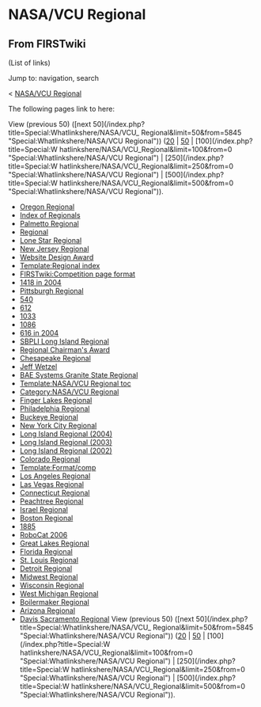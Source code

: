 # NASA/VCU Regional

## From FIRSTwiki

(List of links)

Jump to: navigation, search

< [NASA/VCU Regional](/index.php?title=NASA/VCU_Regional&redirect=no "NASA/VCU Regional")

The following pages link to here:

View (previous 50) ([next 50](/index.php?title=Special:Whatlinkshere/NASA/VCU_
Regional&limit=50&from=5845 "Special:Whatlinkshere/NASA/VCU Regional")) ([20](/index.php?title=Special:Whatlinkshere/NASA/VCU_Regional&limit=20&from=0 "Special:Whatlinkshere/NASA/VCU Regional") | [50](/index.php?title=Special:Whatlinkshere/NASA/VCU_Regional&limit=50&from=0 "Special:Whatlinkshere/NASA/VCU Regional") | [100](/index.php?title=Special:W
hatlinkshere/NASA/VCU_Regional&limit=100&from=0 "Special:Whatlinkshere/NASA/VCU Regional") | [250](/index.php?title=Special:W
hatlinkshere/NASA/VCU_Regional&limit=250&from=0 "Special:Whatlinkshere/NASA/VCU Regional") | [500](/index.php?title=Special:W
hatlinkshere/NASA/VCU_Regional&limit=500&from=0 "Special:Whatlinkshere/NASA/VCU Regional")).

- [Oregon Regional](Oregon_Regional "Oregon Regional")
- [Index of Regionals](Index_of_Regionals "Index of Regionals")
- [Palmetto Regional](Palmetto_Regional "Palmetto Regional")
- [Regional](Regional "Regional")
- [Lone Star Regional](Lone_Star_Regional "Lone Star Regional")
- [New Jersey Regional](New_Jersey_Regional "New Jersey Regional")
- [Website Design Award](Website_Design_Award "Website Design Award")
- [Template:Regional index](Template:Regional_index "Template:Regional index")
- [FIRSTwiki:Competition page format](FIRSTwiki:Competition_page_format "FIRSTwiki:Competition page format")
- [1418 in 2004](1418_in_2004 "1418 in 2004")
- [Pittsburgh Regional](Pittsburgh_Regional "Pittsburgh Regional")
- [540](540 "540")
- [612](612 "612")
- [1033](1033 "1033")
- [1086](1086 "1086")
- [616 in 2004](616_in_2004 "616 in 2004")
- [SBPLI Long Island Regional](SBPLI_Long_Island_Regional "SBPLI Long Island Regional")
- [Regional Chairman's Award](Regional_Chairman%27s_Award "Regional Chairman's Award")
- [Chesapeake Regional](Chesapeake_Regional "Chesapeake Regional")
- [Jeff Wetzel](Jeff_Wetzel "Jeff Wetzel")
- [BAE Systems Granite State Regional](BAE_Systems_Granite_State_Regional "BAE Systems Granite State Regional")
- [Template:NASA/VCU Regional toc](Template:NASA/VCU_Regional_toc "Template:NASA/VCU Regional toc")
- [Category:NASA/VCU Regional](Category:NASA/VCU_Regional "Category:NASA/VCU Regional")
- [Finger Lakes Regional](Finger_Lakes_Regional "Finger Lakes Regional")
- [Philadelphia Regional](Philadelphia_Regional "Philadelphia Regional")
- [Buckeye Regional](Buckeye_Regional "Buckeye Regional")
- [New York City Regional](New_York_City_Regional "New York City Regional")
- [Long Island Regional (2004)](Long_Island_Regional_%282004%29 "Long Island Regional \(2004\)")
- [Long Island Regional (2003)](Long_Island_Regional_%282003%29 "Long Island Regional \(2003\)")
- [Long Island Regional (2002)](Long_Island_Regional_%282002%29 "Long Island Regional \(2002\)")
- [Colorado Regional](Colorado_Regional "Colorado Regional")
- [Template:Format/comp](Template:Format/comp "Template:Format/comp")
- [Los Angeles Regional](Los_Angeles_Regional "Los Angeles Regional")
- [Las Vegas Regional](Las_Vegas_Regional "Las Vegas Regional")
- [Connecticut Regional](Connecticut_Regional "Connecticut Regional")
- [Peachtree Regional](Peachtree_Regional "Peachtree Regional")
- [Israel Regional](Israel_Regional "Israel Regional")
- [Boston Regional](Boston_Regional "Boston Regional")
- [1885](1885 "1885")
- [RoboCat 2006](RoboCat_2006 "RoboCat 2006")
- [Great Lakes Regional](Great_Lakes_Regional "Great Lakes Regional")
- [Florida Regional](Florida_Regional "Florida Regional")
- [St. Louis Regional](St._Louis_Regional "St. Louis Regional")
- [Detroit Regional](Detroit_Regional "Detroit Regional")
- [Midwest Regional](Midwest_Regional "Midwest Regional")
- [Wisconsin Regional](Wisconsin_Regional "Wisconsin Regional")
- [West Michigan Regional](West_Michigan_Regional "West Michigan Regional")
- [Boilermaker Regional](Boilermaker_Regional "Boilermaker Regional")
- [Arizona Regional](Arizona_Regional "Arizona Regional")
- [Davis Sacramento Regional](Davis_Sacramento_Regional "Davis Sacramento Regional") View (previous 50) ([next 50](/index.php?title=Special:Whatlinkshere/NASA/VCU_
  Regional&limit=50&from=5845 "Special:Whatlinkshere/NASA/VCU Regional")) ([20](/index.php?title=Special:Whatlinkshere/NASA/VCU_Regional&limit=20&from=0 "Special:Whatlinkshere/NASA/VCU Regional") | [50](/index.php?title=Special:Whatlinkshere/NASA/VCU_Regional&limit=50&from=0 "Special:Whatlinkshere/NASA/VCU Regional") | [100](/index.php?title=Special:W
  hatlinkshere/NASA/VCU_Regional&limit=100&from=0 "Special:Whatlinkshere/NASA/VCU Regional") | [250](/index.php?title=Special:W
  hatlinkshere/NASA/VCU_Regional&limit=250&from=0 "Special:Whatlinkshere/NASA/VCU Regional") | [500](/index.php?title=Special:W
  hatlinkshere/NASA/VCU_Regional&limit=500&from=0 "Special:Whatlinkshere/NASA/VCU Regional")).
